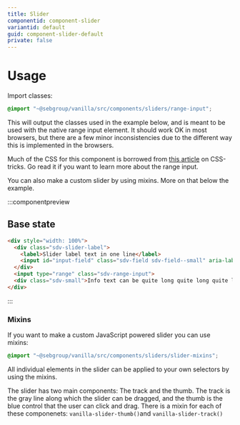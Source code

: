 ```yaml
---
title: Slider
componentid: component-slider
variantid: default
guid: component-slider-default
private: false
---
```

# Usage
Import classes:
```scss
@import "~@sebgroup/vanilla/src/components/sliders/range-input";
```

This will output the classes used in the example below, and is meant to be used with the native range input element. It should work OK in most browsers, but there are a few minor inconsistencies due to the different way this is implemented in the browsers.

Much of the CSS for this component is borrowed from [this article](https://css-tricks.com/sliding-nightmare-understanding-range-input/) on CSS-tricks. Go read it if you want to learn more about the range input.

You can also make a custom slider by using mixins. More on that below the example.

:::componentpreview
## Base state
```html
<div style="width: 100%">
  <div class="sdv-slider-label">
    <label>Slider label text in one line</label>
    <input id="input-field" class="sdv-field sdv-field--small" aria-label="Field label" placeholder="Input field" />
  </div>
  <input type="range" class="sdv-range-input">
  <div class="sdv-small">Info text can be quite long quite long quite long</div>
</div>
```
:::

### Mixins
If you want to make a custom JavaScript powered slider you can use mixins:
```scss
@import "~@sebgroup/vanilla/src/components/sliders/slider-mixins";
```
All individual elements in the slider can be applied to your own selectors by using the mixins.

The slider has two main components: The track and the thumb.
The track is the gray line along which the slider can be dragged, and the thumb is the blue control that the user can click and drag. There is a mixin for each of these componenets: `vanilla-slider-thumb()`and `vanilla-slider-track()`
